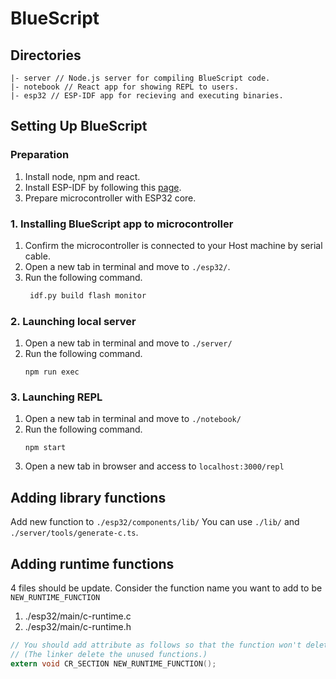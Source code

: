 # BlueScript

## Directories
```
|- server // Node.js server for compiling BlueScript code.
|- notebook // React app for showing REPL to users.
|- esp32 // ESP-IDF app for recieving and executing binaries. 
```

## Setting Up BlueScript

### Preparation
1. Install node, npm and react.
2. Install ESP-IDF by following this [page](https://docs.espressif.com/projects/esp-idf/en/latest/esp32/get-started/index.html).
3. Prepare microcontroller with ESP32 core.

### 1. Installing BlueScript app to microcontroller 
1. Confirm the microcontroller is connected to your Host machine by serial cable.
2. Open a new tab in terminal and move to `./esp32/`.
3. Run the following command.
   ```bash
    idf.py build flash monitor
   ```
   
### 2. Launching local server
1. Open a new tab in terminal and move to `./server/`
2. Run the following command.
   ```
   npm run exec
   ```

### 3. Launching REPL
1. Open a new tab in terminal and move to `./notebook/`
2. Run the following command.
   ```
   npm start
   ```
3. Open a new tab in browser and access to `localhost:3000/repl`

## Adding library functions
Add new function to `./esp32/components/lib/`
You can use `./lib/` and `./server/tools/generate-c.ts`.


## Adding runtime functions
4 files should be update.
Consider the function name you want to add to be `NEW_RUNTIME_FUNCTION`
1. ./esp32/main/c-runtime.c
2. ./esp32/main/c-runtime.h
```c
// You should add attribute as follows so that the function won't deleted by the linker.
// (The linker delete the unused functions.)
extern void CR_SECTION NEW_RUNTIME_FUNCTION();
```
